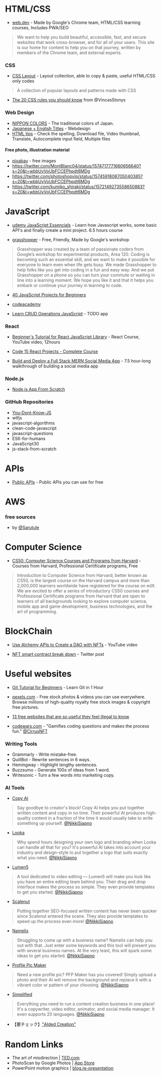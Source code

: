 # HTML/CSS
- [web.dev](https://web.dev/) - Made by Google's Chrome team, HTML/CSS learning courses, Includes PWA/SEO</li>
> We want to help you build beautiful, accessible, fast, and secure websites that work cross-browser, and for all of your users. This site is our home for content to help you on that journey, written by members of the Chrome team, and external experts.

### CSS
- [CSS Layout](https://csslayout.io/) - Layout collection, able to copy & paste, useful HTML/CSS only codes
> A collection of popular layouts and patterns made with CSS

- [The 20 CSS rules you should know](https://twitter.com/VincasStonys/status/1577551954137743360?s=20&t=wbbUvVoUbFCCEPhpdt6MDg) from @VincasStonys

### Web Design
- [NIPPON COLORS](https://nipponcolors.com/) - The traditional colors of Japan.
- [Japanese + English Titles](https://twitter.com/naikiwebdesign/status/1576401216510521345?s=20&t=wbbUvVoUbFCCEPhpdt6MDg) - Webdesign
- [HTML tips](https://twitter.com/Prathkum/status/1575915119170797571?s=20&t=wbbUvVoUbFCCEPhpdt6MDg) - Check the spelling, Download file, Video thumbnail, Translate, Autocomplete input field, Multiple files

#### Free photo, illustration material
- [pixabay](https://pixabay.com/ja/) - free images
- https://twitter.com/MontBlanc04/status/1574717771660656640?s=20&t=wbbUvVoUbFCCEPhpdt6MDg
- https://twitter.com/photoshopvip/status/1574591808705040385?s=20&t=wbbUvVoUbFCCEPhpdt6MDg
- https://twitter.com/kumiko_shiraki/status/1572149273558650883?s=20&t=wbbUvVoUbFCCEPhpdt6MDg

# JavaScript
- [udemy JavaScript Essencials](https://www.udemy.com/course/javascript-essentials/) - Learn how Javascript works, some basic API's and finally create a mini project. 6.5 hours course

- [grasshopper](https://grasshopper.app/) - Free, Friendly, Made by Google's workshop
> Grasshopper was created by a team of passionate coders from Google’s workshop for experimental products, Area 120. Coding is becoming such an essential skill, and we want to make it possible for everyone to learn even when life gets busy. We made Grasshopper to help folks like you get into coding in a fun and easy way. And we put Grasshopper on a phone so you can turn your commute or waiting in line into a learning moment. We hope you like it and that it helps you embark or continue your journey in learning to code.

- [40 JavaScript Projects for Beginners](https://www.freecodecamp.org/news/javascript-projects-for-beginners)

- [codeacademy](https://www.codecademy.com/catalog/language/javascript)

- [Learn CRUD Operations JavaScript](https://www.freecodecamp.org/news/learn-crud-operations-in-javascript-by-building-todo-app/) - TODO app

### React
- [Beginner's Tutorial for React JavaScript Library](https://www.youtube.com/watch?v=bMknfKXIFA8) - React Course, YouTube video, 12hours

- [Code 15 React Projects - Complete Course](https://www.youtube.com/watch?v=a_7Z7C_JCyo)

- [Build and Deploy a Full Stack MERN Social Media App](https://www.youtube.com/watch?v=VsUzmlZfYNg&t=3s) - 7.5 hour-long walkthrough of building a social media app

### Node.js
- [Node.js App From Scratch](https://www.youtube.com/watch?v=SBvmnHTQIPY)

### GitHub Repositories
- [You-Dont-Know-JS](https://github.com/getify/You-Dont-Know-JS)
- wtfjs
- javascript-algorithms
- clean-code-javascript
- javascript-questions
- ES6-for-humans
- JavaScript30
- js-stack-from-scratch

# APIs
- [Public APIs](https://github.com/toddmotto/public-apis/) - Public APIs you can use for free

# AWS
### free sources
- by [@Sarutule](https://twitter.com/Sarutule/status/1577583326117904384?s=20&t=wbbUvVoUbFCCEPhpdt6MDg)

# Computer Science
- [CS50: Computer Science Courses and Programs from Harvard](https://www.edx.org/cs50) - Courses from Harvard, Professional Certificate programs, Free
> Introduction to Computer Science from Harvard, better known as CS50, is the largest course on the Harvard campus and more than 2,000,000 learners worldwide have registered for the course on edX. We are excited to offer a series of introductory CS50 courses and Professional Certificate programs from Harvard that are open to learners of all backgrounds looking to explore computer science, mobile app and game development, business technologies, and the art of programming.

# BlockChain
- [Use Alchemy APIs to Create a DAO with NFTs](https://www.youtube.com/watch?v=5EpTaqefQ6o) - YouTube video

- [NFT smart contract break down](https://twitter.com/0xCygaar/status/1585071495646425089?s=20&t=wbbUvVoUbFCCEPhpdt6MDg) - Twitter post

# Useful websites
- [Git Tutorial for Beginners](https://www.youtube.com/watch?v=8JJ101D3knE) - Learn Git in 1 Hour

- [pexels.com](https://www.pexels.com/) - Free stock photos & videos you can use everywhere. Browse millions of high-quality royalty free stock images & copyright free pictures.

- [13 free websites that are so useful they feel illegal to know](https://twitter.com/stepanhlinka/status/1575100268278079490?s=20&t=wbbUvVoUbFCCEPhpdt6MDg)

- [codewars.com](https://www.codewars.com/) - "Gamifies coding questions and makes the process fun." [@CirrusNFT](https://twitter.com/CirrusNFT/status/1574421106886266880?s=20&t=wbbUvVoUbFCCEPhpdt6MDg)

### Writing Tools
- Grammarly - Write mistake-free.
- QuillBot - Rewrite sentences in 6 ways.
- Hemingway - Highlight lengthy sentences.
- Buzzsumo - Generate 100s of ideas from 1 word.
- Writesonic - Turn a few words into marketing copy.

### AI Tools
- [Copy AI](https://www.copy.ai/)
> Say goodbye to creator's block! Copy AI helps you put together written content and copy in no time. Their powerful AI produces high-quality content in a fraction of the time it would usually take to write something up yourself. [@NikkiSiapno](https://twitter.com/NikkiSiapno)

- [Looka](https://looka.com/)
> Why spend hours designing your own logo and branding when Looka can handle all that for you? It's powerful AI takes into account your industry and design-style to put together a logo that suits exactly what you need. [@NikkiSiapno](https://twitter.com/NikkiSiapno)

- [Lumen5](https://lumen5.com/)
> A tool dedicated to video editing — Lumen5 will make you look like you have an entire editing team behind you. Their drag and drop interface makes the process so simple. They even provide templates to get you started. [@NikkiSiapno](https://twitter.com/NikkiSiapno)

- [Scalenut](https://www.scalenut.com/)
> Putting together SEO-focused written content has never been quicker since Scalenut entered the scene. They also provide templates to speed up the process even more! [@NikkiSiapno](https://twitter.com/NikkiSiapno)

- [Namelix](https://namelix.com/)
> Struggling to come up with a business name? Namelix can help you out with that. Just enter some keywords and this tool will present you with several business names. At the very least, this will spark some ideas to get you started. [@NikkiSiapno](https://twitter.com/NikkiSiapno)

- [Profile Pic Maker](https://pfpmaker.com/)
> Need a new profile pic? PFP Maker has you covered! Simply upload a photo and their AI will remove the background and replace it with a vibrant color or pattern of your choosing. [@NikkiSiapno](https://twitter.com/NikkiSiapno)

- [Simplified](https://simplified.com/)
> Everything you need to run a content creation business in one place! It's a copywriter, video editor, animator, and social media manager. It even supports 20 languages. [@NikkiSiapno](https://twitter.com/NikkiSiapno)

- 【要チェック】["AIded Creation"](https://twitter.com/daniel_eckler/status/1578038510761791488?s=20&t=wbbUvVoUbFCCEPhpdt6MDg)

# Random Links
- The art of misdirection | [TED.com](https://www.ted.com/talks/apollo_robbins_the_art_of_misdirection)
- PhotoScan by Google Photos | [App Store](https://apps.apple.com/jp/app/%E3%83%95%E3%82%A9%E3%83%88%E3%82%B9%E3%82%AD%E3%83%A3%E3%83%B3-by-google-%E3%83%95%E3%82%A9%E3%83%88/id1165525994)
- PowerPoint motion graphics | [blog.re-presentation](http://blog.re-presentation.jp/powerpoint-motiongraphics/)

